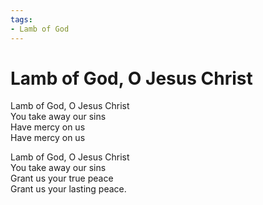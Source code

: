 ```yaml
---
tags:
- Lamb of God
---
```


# Lamb of God, O Jesus Christ  

Lamb of God, O Jesus Christ  
You take away our sins  
Have mercy on us  
Have mercy on us  

Lamb of God, O Jesus Christ  
You take away our sins  
Grant us your true peace  
Grant us your lasting peace.